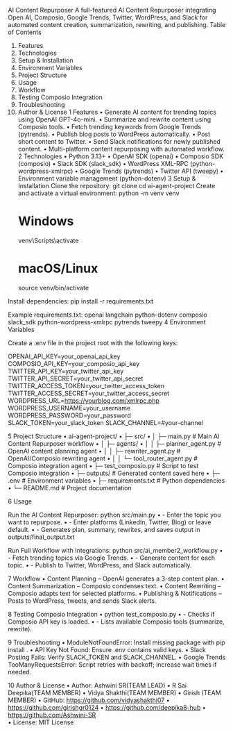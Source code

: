  AI Content Repurposer
A full-featured AI Content Repurposer integrating Open AI, Composio, Google Trends, Twitter, WordPress, and Slack for automated content creation, summarization, rewriting, and publishing.
Table of Contents
1. Features
2. Technologies
3. Setup & Installation
4. Environment Variables
5. Project Structure
6. Usage
7. Workflow
8. Testing Composio Integration
9. Troubleshooting
10. Author & License
1 Features
•	Generate AI content for trending topics using OpenAI GPT-4o-mini.
•	Summarize and rewrite content using Composio tools.
•	Fetch trending keywords from Google Trends (pytrends).
•	Publish blog posts to WordPress automatically.
•	Post short content to Twitter.
•	Send Slack notifications for newly published content.
•	Multi-platform content repurposing with automated workflow.
2 Technologies
•	Python 3.13+
•	OpenAI SDK (openai)
•	Composio SDK (composio)
•	Slack SDK (slack_sdk)
•	WordPress XML-RPC (python-wordpress-xmlrpc)
•	Google Trends (pytrends)
•	Twitter API (tweepy)
•	Environment variable management (python-dotenv)
3 Setup & Installation
Clone the repository:
    git clone <your-repo-url>
    cd ai-agent-project
Create and activate a virtual environment:
    python -m venv venv
    # Windows
    venv\Scripts\activate
    # macOS/Linux
    source venv/bin/activate

    
Install dependencies:
    pip install -r requirements.txt
    
Example requirements.txt:
openai
langchain
python-dotenv
composio
slack_sdk
python-wordpress-xmlrpc
pytrends
tweepy
4 Environment Variables

Create a .env file in the project root with the following keys:


OPENAI_API_KEY=your_openai_api_key
COMPOSIO_API_KEY=your_composio_api_key
TWITTER_API_KEY=your_twitter_api_key
TWITTER_API_SECRET=your_twitter_api_secret
TWITTER_ACCESS_TOKEN=your_twitter_access_token
TWITTER_ACCESS_SECRET=your_twitter_access_secret
WORDPRESS_URL=https://yourblog.com/xmlrpc.php
WORDPRESS_USERNAME=your_username
WORDPRESS_PASSWORD=your_password
SLACK_TOKEN=your_slack_token
SLACK_CHANNEL=#your-channel


5 Project Structure
•	ai-agent-project/
•	├─ src/
•	│  ├─ main.py                # Main AI Content Repurposer workflow
•	│  ├─ agents/
•	│  │  ├─ planner_agent.py    # OpenAI content planning agent
•	│  │  ├─ rewriter_agent.py   # OpenAI/Composio rewriting agent
•	│  │  └─ tool_router_agent.py # Composio integration agent
•	├─ test_composio.py           # Script to test Composio integration
•	├─ outputs/                   # Generated content saved here
•	├─ .env                       # Environment variables
•	├─ requirements.txt           # Python dependencies
•	└─ README.md                  # Project documentation

6 Usage

Run the AI Content Repurposer:
    python src/main.py
•	- Enter the topic you want to repurpose.
•	- Enter platforms (LinkedIn, Twitter, Blog) or leave default.
•	- Generates plan, summary, rewrites, and saves output in outputs/final_output.txt

Run Full Workflow with Integrations:
    python src/ai_member2_workflow.py
•	- Fetch trending topics via Google Trends.
•	- Generate content for each topic.
•	- Publish to Twitter, WordPress, and Slack automatically.

7 Workflow
•	Content Planning – OpenAI generates a 3-step content plan.
•	Content Summarization – Composio condenses text.
•	Content Rewriting – Composio adapts text for selected platforms.
•	Publishing & Notifications – Posts to WordPress, tweets, and sends Slack alerts.

8 Testing Composio Integration
•	python test_composio.py
•	- Checks if Composio API key is loaded.
•	- Lists available Composio tools (summarize, rewrite).

9 Troubleshooting
•	ModuleNotFoundError: Install missing package with pip install <package>.
•	API Key Not Found: Ensure .env contains valid keys.
•	Slack Posting Fails: Verify SLACK_TOKEN and SLACK_CHANNEL.
•	Google Trends TooManyRequestsError: Script retries with backoff; increase wait times if needed.

10 Author & License
•	Author: Ashwini SR(TEAM LEAD)
•	                R Sai Deepika(TEAM MEMBER)
•	                Vidya Shakthi(TEAM MEMBER)
•	                 Girish (TEAM MEMBER)
•	GitHub: https://github.com/vidyashakthi07
•	                https://github.com/girishgr0124
•	                https://github.com/deepika8-hub
•	                https://github.com/Ashwini-SR                
•	License: MIT License
